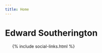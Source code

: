 ```yaml
---
title: Home
---
```

<div class="home">
  <div class="full-hero hero-home">
    <div class="hero-content">
      <h1>Edward Southerington</h1>
      <ul class="social-list social-links">
        {% include social-links.html %}
      </ul>
    </div>
  </div>
</div>
